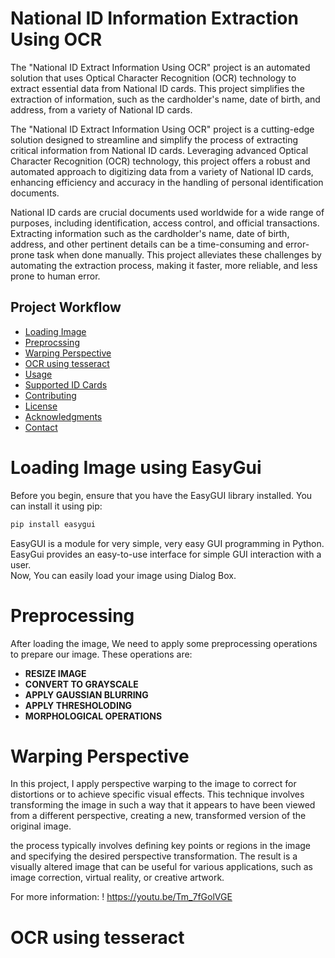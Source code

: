 # **National ID Information Extraction Using OCR**
The "National ID Extract Information Using OCR" project is an automated solution that uses Optical Character Recognition (OCR) technology to extract essential data from National ID cards. This project simplifies the extraction of information, such as the cardholder's name, date of birth, and address, from a variety of National ID cards.

The "National ID Extract Information Using OCR" project is a cutting-edge solution designed to streamline and simplify the process of extracting critical information from National ID cards. Leveraging advanced Optical Character Recognition (OCR) technology, this project offers a robust and automated approach to digitizing data from a variety of National ID cards, enhancing efficiency and accuracy in the handling of personal identification documents.

National ID cards are crucial documents used worldwide for a wide range of purposes, including identification, access control, and official transactions. Extracting information such as the cardholder's name, date of birth, address, and other pertinent details can be a time-consuming and error-prone task when done manually. This project alleviates these challenges by automating the extraction process, making it faster, more reliable, and less prone to human error.

## Project Workflow

- [Loading Image](#Loading-Image-using-EasyGui)
- [Preprocssing](#Preprocessing)
- [Warping Perspective](#Warping-Perspective)
- [OCR using tesseract](#OCR-using-tesseract)
- [Usage](#usage)
- [Supported ID Cards](#supported-id-cards)
- [Contributing](#contributing)
- [License](#license)
- [Acknowledgments](#acknowledgments)
- [Contact](#contact)



# Loading Image using EasyGui
Before you begin, ensure that you have the EasyGUI library installed. You can install it using pip:

```bash
pip install easygui
```
EasyGUI is a module for very simple, very easy GUI programming in Python. EasyGui provides an easy-to-use interface for simple GUI interaction with a user.      
Now, You can easily load your image using Dialog Box.







# Preprocessing
After loading the image, We need to apply some preprocessing operations to prepare our image.
These operations are:
- **RESIZE IMAGE**
- **CONVERT TO GRAYSCALE**
- **APPLY GAUSSIAN BLURRING**
- **APPLY THRESHOLODING**
- **MORPHOLOGICAL OPERATIONS**


# Warping Perspective
In this project, I apply perspective warping to the image to correct for distortions or to achieve specific visual effects. This technique involves transforming the image in such a way that it appears to have been viewed from a different perspective, creating a new, transformed version of the original image.

the process typically involves defining key points or regions in the image and specifying the desired perspective transformation. The result is a visually altered image that can be useful for various applications, such as image correction, virtual reality, or creative artwork.

For more information:
! https://youtu.be/Tm_7fGolVGE


# OCR using tesseract
